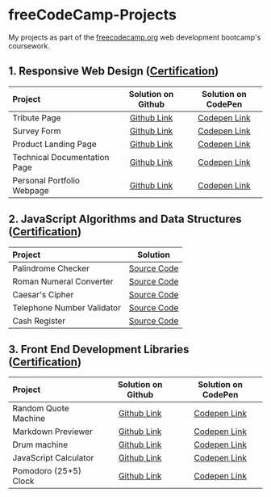 # freeCodeCamp-Projects
My projects as part of the [freecodecamp.org](https://www.freecodecamp.org/) web development bootcamp's coursework.

## 1. Responsive Web Design ([Certification](https://www.freecodecamp.org/certification/excalibur1702/responsive-web-design))

| Project | Solution on Github | Solution on CodePen |
| :--- | :---: | :---: |
| Tribute Page | [Github Link](https://aryatathe.github.io/freeCodeCamp-projects/1-responsive-web-design/1.1-tribute-page/) | [Codepen Link](https://codepen.io/excalibur1702/pen/ExNKWBY) |
| Survey Form | [Github Link](https://aryatathe.github.io/freeCodeCamp-projects/1-responsive-web-design/1.2-survey-form/) | [Codepen Link](https://codepen.io/excalibur1702/pen/PobNBQr) |
| Product Landing Page | [Github Link](https://aryatathe.github.io/freeCodeCamp-projects/1-responsive-web-design/1.3-product-landing-page/) | [Codepen Link](https://codepen.io/excalibur1702/pen/vYyKBxm) |
| Technical Documentation Page | [Github Link](https://aryatathe.github.io/freeCodeCamp-projects/1-responsive-web-design/1.4-technical-documentation-page/) | [Codepen Link](https://codepen.io/excalibur1702/pen/NWbrjvz) |
| Personal Portfolio Webpage | [Github Link](https://aryatathe.github.io/freeCodeCamp-projects/1-responsive-web-design/1.5-personal-portfolio-webpage/) | [Codepen Link](https://codepen.io/excalibur1702/pen/gOLMypV) |

## 2. JavaScript Algorithms and Data Structures ([Certification](https://www.freecodecamp.org/certification/excalibur1702/javascript-algorithms-and-data-structures))

| Project | Solution |
| :--- | :---: |
| Palindrome Checker | [Source Code](https://aryatathe.github.io/freeCodeCamp-projects/2-javaScript-algorithms-and-data-structures/2.1-palindrome-checker.js) |
| Roman Numeral Converter | [Source Code](https://aryatathe.github.io/freeCodeCamp-projects/2-javaScript-algorithms-and-data-structures/2.2-roman-numeral-converter.js) |
| Caesar's Cipher | [Source Code](https://aryatathe.github.io/freeCodeCamp-projects/2-javaScript-algorithms-and-data-structures/2.3-caesars-cipher.js) |
| Telephone Number Validator | [Source Code](https://aryatathe.github.io/freeCodeCamp-projects/2-javaScript-algorithms-and-data-structures/2.4-telephone-number-validator.js) |
| Cash Register | [Source Code](https://aryatathe.github.io/freeCodeCamp-projects/2-javaScript-algorithms-and-data-structures/2.5-cash-register.js) |

## 3. Front End Development Libraries ([Certification](https://www.freecodecamp.org/certification/excalibur1702/front-end-libraries))

| Project | Solution on Github | Solution on CodePen |
| :--- | :---: | :---: |
| Random Quote Machine | [Github Link](https://aryatathe.github.io/freeCodeCamp-projects/3-front-end-development-libraries/3.1-random-quote-machine/) | [Codepen Link](https://codepen.io/excalibur1702/pen/BaQdzoa) |
| Markdown Previewer | [Github Link](https://aryatathe.github.io/freeCodeCamp-projects/3-front-end-development-libraries/3.2-markdown-previewer/index.html) | [Codepen Link](https://codepen.io/excalibur1702/pen/rNWYooZ) |
| Drum machine | [Github Link](https://aryatathe.github.io/freeCodeCamp-projects/3-front-end-development-libraries/3.3-drum-machine/index.html) | [Codepen Link](https://codepen.io/excalibur1702/pen/MWbrGzr) |
| JavaScript Calculator | [Github Link](https://aryatathe.github.io/freeCodeCamp-projects/3-front-end-development-libraries/3.4-javascript-calculator/index.html) | [Codepen Link](https://codepen.io/excalibur1702/pen/QWGmdwr) |
| Pomodoro (25+5) Clock | [Github Link](https://aryatathe.github.io/freeCodeCamp-projects/3-front-end-development-libraries/3.5-pomodoro-clock/index.html) | [Codepen Link](https://codepen.io/excalibur1702/pen/qBqopPp) |
